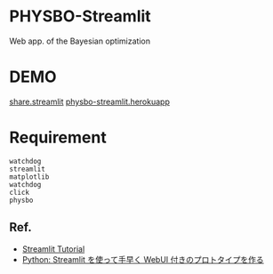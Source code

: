 # PHYSBO-Streamlit
Web app. of the Bayesian optimization

# DEMO
[share.streamlit](https://share.streamlit.io/hikaruri/physbo-streamlit/main/main.py)
[physbo-streamlit.herokuapp](https://physbo-streamlit.herokuapp.com/)

# Requirement
```
watchdog
streamlit
matplotlib
watchdog
click
physbo
```
## Ref.
- [Streamlit Tutorial](https://docs.streamlit.io/en/stable/index.html)
- [Python: Streamlit を使って手早く WebUI 付きのプロトタイプを作る](https://blog.amedama.jp/entry/streamlit-tutorial)
